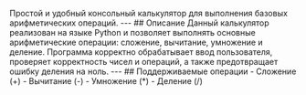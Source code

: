 Простой и удобный консольный калькулятор для выполнения базовых арифметических операций.
--- ## Описание Данный калькулятор реализован на языке Python и позволяет выполнять основные арифметические операции: сложение, вычитание, умножение и деление.
Программа корректно обрабатывает ввод пользователя, проверяет корректность чисел и операций, а также предотвращает ошибку деления на ноль. 
--- ## Поддерживаемые операции - Сложение (+) - Вычитание (-) - Умножение (*) - Деление (/)
